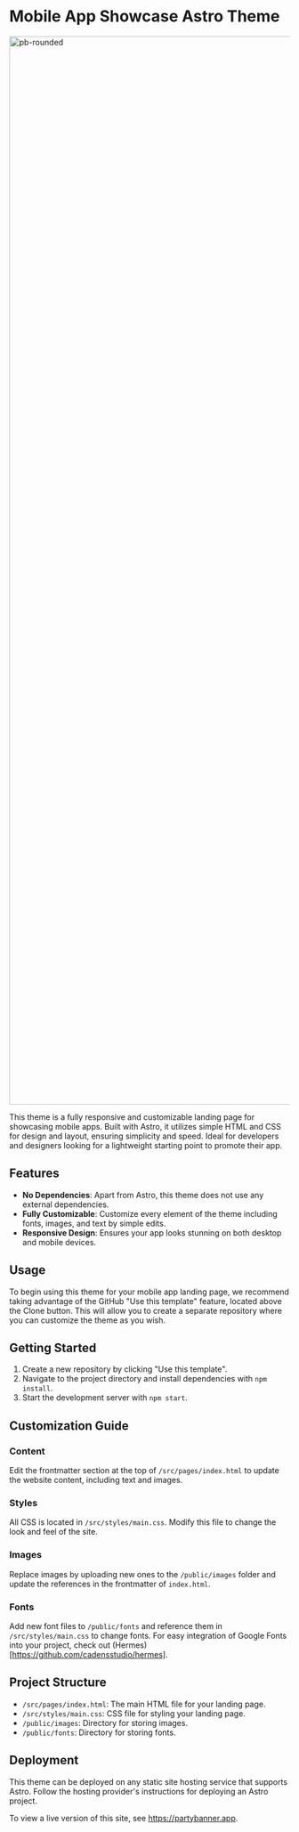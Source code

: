 # Mobile App Showcase Astro Theme
<img width="1920" alt="pb-rounded" src="https://github.com/cadensstudio/app-showcase/assets/54109914/d76cbfb7-b5e0-4298-84f8-648753629ff6">

This theme is a fully responsive and customizable landing page for showcasing mobile apps. Built with Astro, it utilizes simple HTML and CSS for design and layout, ensuring simplicity and speed. Ideal for developers and designers looking for a lightweight starting point to promote their app.

## Features

- **No Dependencies**: Apart from Astro, this theme does not use any external dependencies.
- **Fully Customizable**: Customize every element of the theme including fonts, images, and text by simple edits.
- **Responsive Design**: Ensures your app looks stunning on both desktop and mobile devices.

## Usage

To begin using this theme for your mobile app landing page, we recommend taking advantage of the GitHub "Use this template" feature, located above the Clone button. This will allow you to create a separate repository where you can customize the theme as you wish.

## Getting Started

1. Create a new repository by clicking "Use this template".
2. Navigate to the project directory and install dependencies with `npm install`.
3. Start the development server with `npm start`.

## Customization Guide

### Content

Edit the frontmatter section at the top of `/src/pages/index.html` to update the website content, including text and images.

### Styles

All CSS is located in `/src/styles/main.css`. Modify this file to change the look and feel of the site.

### Images

Replace images by uploading new ones to the `/public/images` folder and update the references in the frontmatter of `index.html`.

### Fonts

Add new font files to `/public/fonts` and reference them in `/src/styles/main.css` to change fonts. For easy integration of Google Fonts into your project, check out (Hermes)[https://github.com/cadensstudio/hermes].

## Project Structure

- `/src/pages/index.html`: The main HTML file for your landing page.
- `/src/styles/main.css`: CSS file for styling your landing page.
- `/public/images`: Directory for storing images.
- `/public/fonts`: Directory for storing fonts.

## Deployment

This theme can be deployed on any static site hosting service that supports Astro. Follow the hosting provider's instructions for deploying an Astro project.

To view a live version of this site, see https://partybanner.app.
